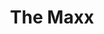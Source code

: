 ---
title: The Maxx
issue: 2A
issue_nr: 2
full_title: "Stained Teeth, Deadly Teeth"
subtitle: ""
story_arc: ""
crossover: ""
variant: A
publisher: Image Comics
creators: 
  - Sam Kieth
  - William Messner-Loebs
  - James Sinclair
release_date: Apr 1993
release_year: 1993
genre:
  - Super-Heroes
format: Comic
pages: 32
signed_by: ""
price: 1.95
---